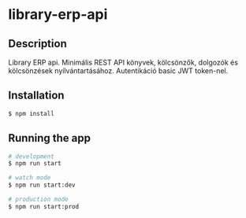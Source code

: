 # library-erp-api

## Description

Library ERP api.
Minimális REST API könyvek, kölcsönzők, dolgozók és kölcsönzések nyílvántartásához.
Autentikáció basic JWT token-nel.

## Installation

```bash
$ npm install
```

## Running the app

```bash
# development
$ npm run start

# watch mode
$ npm run start:dev

# production mode
$ npm run start:prod
```
